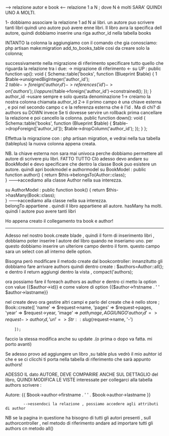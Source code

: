 -->  relazione autor e book  <--
 relazione 1 a N ; dove N è molti SARA' QUINDI UNO A MOLTI.

1- dobbiamo associare la relazione 1 ad N ai libri. 
un autore puo scrivere tanti libri quindi uno autore può avere enne libri.
Il libro avra la specifica dell autore, quindi dobbiamo inserire una riga author_id nella tabella books

 INTANTO la colonna  la aggiungiamo con il  comando  che gia conosciamo:
              php artisan make:migration add_to_books_table
cosi da creare solo la colonna;

successivamente nella migrazione di riferimento specificare tutto quello che riguarda la relazione tra i due: 
-> migrazione di riferimento <-
su UP :
 public function up(): void
    {
        Schema::table('books', function (Blueprint $table) {
  1       $table->unsignedBigInteger('author_id');   
  2       $table->foreign('author_id')->references('id')->on('authors');
         //oppure
         //$table->foreign('author_id')->constrained();
        });
    }
author_id ->usare sempre e solo questa denominazione
1-> creiamo la nostra colonna chiamata author_id
2-> il primo campo è una chiave esterna , e poi nel secondo campo c e la referenza esterna  che è l'id . Ma di chi? di authors
 su DOWN invece
Se ti dovesse servire un rollback prima cancellare la relazione e poi cancello la colonna.
    public function down(): void
    {  
        Schema::table('books', function (Blueprint $table) {
         $table->dropForeign(['author_id']);
         $table->dropColumn('author_id');
        });
    }
};

Effettua la migrazione con : 
php artisan migration, e vedrai nella tua tabella (tableplus) la nuova colonna appena creata.

NB. la chiave esterna non sara mai univoca perche dobbiamo permettere all autore di scrivere piu libri.
FATTO TUTTO CIò adesso  devo andare su BookModel e devo specificare che dentro la classe Book puo esistere un autore. 
quindi apri bookmodel e authormodel
su BookModel :
		public function author()
    {
        return $this->belongsTo(Author::class);   
    }
--->accediamo alla classe Author nella sua interezza.

su AuthorModel :
		  public function book()
    {
        return $this->hasMany(Book::class);          
    }
--->accediamo alla classe nella sua interezza.	
belongTo appartiene . quindi il libro appartiene all autore.
hasMany   ha molti. quindi l autore puo avere tanti libri


Ho appena creato il collegamento tra book e author!

----

Adesso nel nostro book.create blade , quindi il form di inserimento libri , dobbiamo poter inserire l autore del libro quando ne inseriamo uno. per questo dobbiamo inserire un ulteriore campo dentro il form. questo campo sara un select con all interno delle option.

Bisogna però modificare il metodo create dal bookcontroller:
innanzitutto gli dobbiamo fare arrivare authors quindi dentro create :
$authors=Author::all();
 e dentro il return aggiungi dentro la vista , compact('authors);

ora possiamo fare il foreach authors as author e dentro ci metto la option con value {{$author->id}} e come valore di option {{$author->frstname . ' ' $author->lastname}}


nel create devo ora gestire altri campi  e parlo del create che è nello store ;
			  Book::create([
            'name' => $request->name,
            'pages' => $request->pages,
            'year' => $request->year,
            'image' => $path_image,
AGGIUNGO 'author_id'=>request->author_id,
            'uri' => Str::slug($request->name, '-') 
		
        ]);
faccio la stessa modifica anche su update .(o prima o dopo va fatta. mi porto avanti)

Se adesso provo ad aggiungere un libro ,su table plus vedrò il mio auhtor id  che  e se ci clicchi ti porta nella tabella di riferimento che sarà appunto authors!  


 ADESSO IL dato AUTORE, DEVE COMPARIRE ANCHE SUL DETTAGLIO del libro, QUINDI MODIFICA LE VISTE interessate
per collegarci alla tabella authors scrivere :
		   <p>Autore: {{ $book->author->firstname . ' ' . $book->author->lastname }} </p>

            -->essendoci la relazione , possiamo accedere agli attributi di author
            
  NB se la pagina in questione ha bisogno di tutti gli autori presenti , sull authorcontroller , nel metodo di riferimento andare ad importare tutti gli authors cn metodo all()
